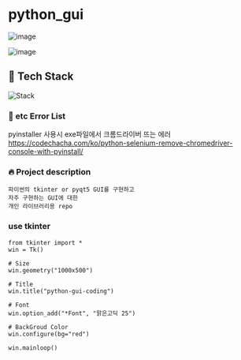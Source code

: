 # python_gui

![image](https://user-images.githubusercontent.com/22822369/149247449-6378c9f8-9c9e-4c6d-a846-e7a78aef1925.png)


![image](https://user-images.githubusercontent.com/22822369/149247503-26d3db3c-73b9-4034-bd54-8a570b5b45cb.png)

## :hammer: Tech Stack
![Stack](https://img.shields.io/badge/Python-3776AB?style=flat-square&logo=Python&logoColor=white)


### :hammer: etc Error List
pyinstaller 사용시 exe파일에서 크롬드라이버 뜨는 에러 <br>
https://codechacha.com/ko/python-selenium-remove-chromedriver-console-with-pyinstall/

### :fire: Project description
    파이썬의 tkinter or pyqt5 GUI를 구현하고 
    자주 구현하는 GUI에 대한
    개인 라이브러리용 repo



### use tkinter 
```
from tkinter import *
win = Tk()

# Size
win.geometry("1000x500")

# Title
win.title("python-gui-coding")

# Font
win.option_add("*Font", "맑은고딕 25")

# BackGroud Color
win.configure(bg="red")

win.mainloop()
```

